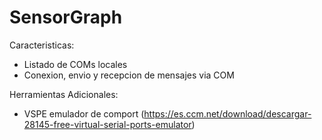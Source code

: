 # SensorGraph

Caracteristicas:
- Listado de COMs locales
- Conexion, envio y recepcion de mensajes via COM

Herramientas Adicionales:
- VSPE emulador de comport (https://es.ccm.net/download/descargar-28145-free-virtual-serial-ports-emulator)
